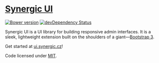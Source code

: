 # [Synergic UI](http://ui.synergic.cz)

[![Bower version](https://badge.fury.io/bo/synergic-ui.svg)](http://badge.fury.io/bo/synergic-ui)
[![devDependency Status](https://david-dm.org/synergic-cz/synergic-ui/dev-status.svg)](https://david-dm.org/synergic-cz/synergic-ui#info=devDependencies)

Synergic UI is a UI library for building responsive admin interfaces. It is a sleek, lightweight extension built on the
shoulders of a giant—[Bootstrap 3](http://www.getbootstrap.com).

Get started at [ui.synergic.cz](http://ui.synergic.cz)!

Code licensed under [MIT](https://github.com/synergic-cz/synergic-ui/blob/master/LICENSE).
